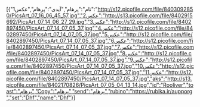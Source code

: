 [{"نام":"پرهام","آیدی":"پرهام","عکس1":"http://s12.picofile.com/file/8403092850/PicsArt_07_16_06_45_57.jpg","عکس2":"http://s13.picofile.com/file/8402915692/PicsArt_07_14_06_27_29.jpg","عکس3":"http://s12.picofile.com/file/8402897450/PicsArt_07_14_07_05_37.jpg","عکس4":"http://s12.picofile.com/file/8402897450/PicsArt_07_14_07_05_37.jpg","عکس5":"http://s12.picofile.com/file/8402897450/PicsArt_07_14_07_05_37.jpg","عکس6":"http://s12.picofile.com/file/8402897450/PicsArt_07_14_07_05_37.jpg","عکس7":"http://s12.picofile.com/file/8402897450/PicsArt_07_14_07_05_37.jpg","عکس8":"http://s12.picofile.com/file/8402897450/PicsArt_07_14_07_05_37.jpg","عکس9":"http://s12.picofile.com/file/8402897450/PicsArt_07_14_07_05_37.jpg","عکس10":"http://s12.picofile.com/file/8402897450/PicsArt_07_14_07_05_37.jpg","عکس11":"http://s12.picofile.com/file/8402897450/PicsArt_07_14_07_05_37.jpg","aks":"http://s13.picofile.com/file/8402170826/PicsArt_07_05_04_13_14.jpg","id":"Rooliver","toast":"پرهام","Copy":"پرهام","send":"پرهام","rubino":"https://rubika.ir/aupporg","set":"Dhf","name":"Dhf"}]
